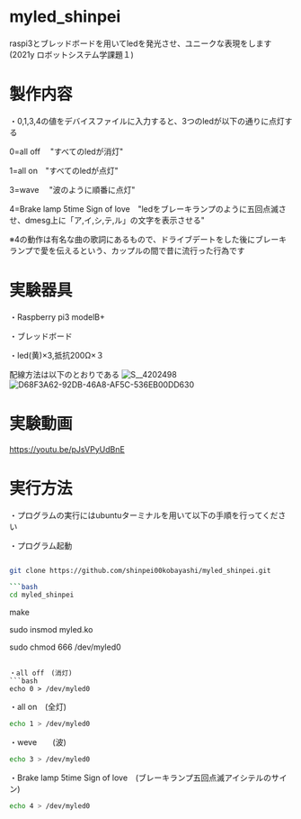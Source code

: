 # myled_shinpei　
raspi3とブレッドボードを用いてledを発光させ、ユニークな表現をします(2021y ロボットシステム学課題１)

# 製作内容
・0,1,3,4の値をデバイスファイルに入力すると、3つのledが以下の通りに点灯する

 0=all off 　"すべてのledが消灯"

 1=all on　"すべてのledが点灯"

 3=wave   　"波のように順番に点灯"

 4=Brake lamp 5time Sign of love　"ledをブレーキランプのように五回点滅させ、dmesg上に「ア,イ,シ,テ,ル」の文字を表示させる"

 ※4の動作は有名な曲の歌詞にあるもので、ドライブデートをした後にブレーキランプで愛を伝えるという、カップルの間で昔に流行った行為です

# 実験器具
・Raspberry pi3 modelB+

・ブレッドボード

・led(黄)×3,抵抗200Ω×３

 配線方法は以下のとおりである
![S__4202498](https://user-images.githubusercontent.com/97512094/148928081-f8ed5f7a-3182-412f-9068-c2737d1d4c4d.jpg)
![D68F3A62-92DB-46A8-AF5C-536EB00DD630](https://user-images.githubusercontent.com/97512094/149068936-eb923208-2dee-45aa-b282-df5d7be5cbd6.jpg)

# 実験動画
https://youtu.be/pJsVPyUdBnE


# 実行方法

・プログラムの実行にはubuntuターミナルを用いて以下の手順を行ってください

・プログラム起動
```bash

git clone https://github.com/shinpei00kobayashi/myled_shinpei.git

```bash
cd myled_shinpei
```

make

sudo insmod myled.ko

sudo chmod 666 /dev/myled0
```

・all off　(消灯)
```bash
echo 0 > /dev/myled0
```

・all on　(全灯)
```bash
echo 1 > /dev/myled0
```

・weve　　(波)
```bash
echo 3 > /dev/myled0
```

・Brake lamp 5time Sign of love　(ブレーキランプ五回点滅アイシテルのサイン)
```bash
echo 4 > /dev/myled0
```
